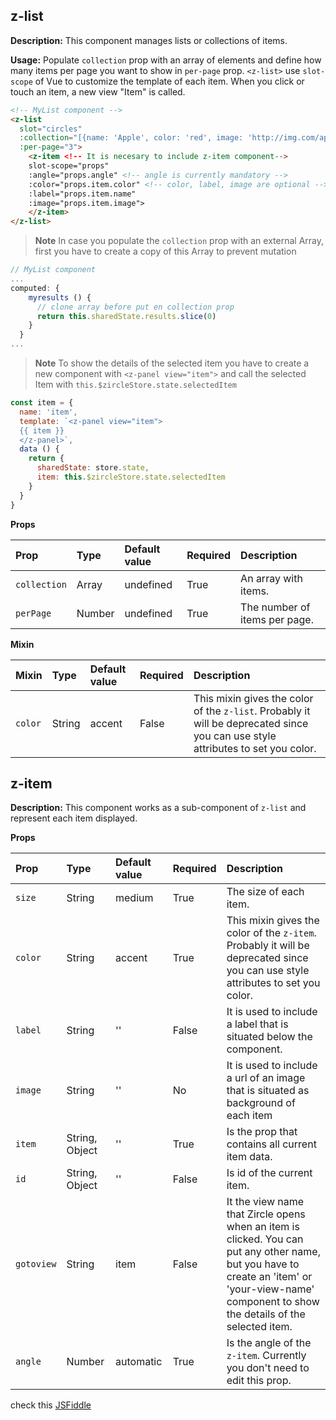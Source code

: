 ## z-list

**Description:** This component manages lists or collections of items.

**Usage:** Populate `collection` prop with an array of elements and define how many items per page you want to show in `per-page` prop. 
`<z-list>` use `slot-scope` of Vue to customize the template of each item. When you click or touch an item, a new view "Item" is called.

```html
<!-- MyList component -->
<z-list
  slot="circles"
  :collection="[{name: 'Apple', color: 'red', image: 'http://img.com/apple'}, {name: 'Banana', color: 'yellow' , image: 'http://img.com/banana'}]"
  :per-page="3">
    <z-item <!-- It is necesary to include z-item component-->
    slot-scope="props"
    :angle="props.angle" <!-- angle is currently mandatory -->
    :color="props.item.color" <!-- color, label, image are optional -->
    :label="props.item.name"
    :image="props.item.image"> 
    </z-item>
</z-list>
```
> **Note** In case you populate the `collection` prop with an external Array, first you have to create a copy of this Array to prevent mutation
```js
// MyList component
...
computed: {
    myresults () {
      // clone array before put en collection prop
      return this.sharedState.results.slice(0)
    }
  }
...
```

> **Note** To show the details of the selected item you have to create a new component with `<z-panel view="item">` and call the selected Item with  `this.$zircleStore.state.selectedItem`

```js
const item = {
  name: 'item',
  template: `<z-panel view="item">
  {{ item }}
  </z-panel>`,
  data () {
    return {
      sharedState: store.state,
      item: this.$zircleStore.state.selectedItem
    }
  }
}
```

**Props**

| Prop | Type | Default value | Required | Description
| :--- | :--- | :--- | :--- | :--- |
| `collection` | Array | undefined | True | An array with items.
| `perPage` | Number | undefined | True | The number of items per page.

**Mixin**

| Mixin | Type | Default value | Required | Description
| :--- | :--- | :--- | :--- | :--- |
| `color` | String | accent | False | This mixin gives the color of the `z-list`. Probably it will be deprecated since you can use style attributes to set you color.


## z-item

**Description:** This component works as a sub-component of `z-list` and represent each item displayed.

**Props**

| Prop | Type | Default value | Required | Description
| :--- | :--- | :--- | :--- | :--- |
| `size` | String | medium | True | The size of each item.
| `color` | String | accent | True | This mixin gives the color of the `z-item`. Probably it will be deprecated since you can use style attributes to set you color.
| `label` | String | '' | False | It is used to include a label that is situated below the component. 
| `image` | String | '' | No | It is used to include a url of an image that is situated as background of each item
| `item` | String, Object | '' | True | Is the prop that contains all current item data.
| `id` | String, Object | '' | False | Is id of the current item.
| `gotoview` | String | item | False | It the view name that Zircle opens when an item is clicked. You can put any other name, but you have to create an 'item' or 'your-view-name' component to show the details of the selected item.
| `angle` | Number | automatic | True | Is the angle of the `z-item`. Currently you don't need to edit this prop.


check this [JSFiddle](http://jsfiddle.net/tinchox5/az5cf0rd/)
